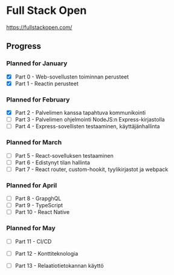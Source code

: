 # Full Stack Open

https://fullstackopen.com/

## Progress

### Planned for January

- [x] Part 0 - Web-sovellusten toiminnan perusteet
- [x] Part 1 - Reactin perusteet

### Planned for February

- [x] Part 2 - Palvelimen kanssa tapahtuva kommunikointi
- [ ] Part 3 - Palvelimen ohjelmointi NodeJS:n Express-kirjastolla
- [ ] Part 4 - Express-sovellisten testaaminen, käyttäjänhallinta

### Planned for March

- [ ] Part 5 - React-sovelluksen testaaminen
- [ ] Part 6 - Edistynyt tilan hallinta
- [ ] Part 7 - React router, custom-hookit, tyylikirjastot ja webpack

### Planned for April

- [ ] Part 8 - GrapghQL
- [ ] Part 9 - TypeScript
- [ ] Part 10 - React Native

### Planned for May

- [ ] Part 11 - CI/CD
- [ ] Part 12 - Konttiteknologia
- [ ] Part 13 - Relaatiotietokannan käyttö

